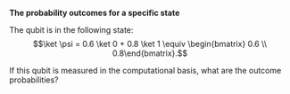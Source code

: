 **The probability outcomes for a specific state**

The qubit is in the following state:
$$\ket \psi = 0.6 \ket 0 + 0.8 \ket 1 \equiv \begin{bmatrix} 0.6 \\ 0.8\end{bmatrix}.$$

If this qubit is measured in the computational basis, what are the outcome probabilities?
